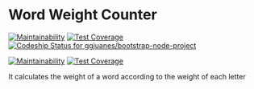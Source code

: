 Word Weight Counter
======================
[![Maintainability](https://api.codeclimate.com/v1/badges/4bfab3bed376c1438329/maintainability)](https://codeclimate.com/github/ggjuanes/bootstrap-node-project/maintainability) [![Test Coverage](https://api.codeclimate.com/v1/badges/4bfab3bed376c1438329/test_coverage)](https://codeclimate.com/github/ggjuanes/bootstrap-node-project/test_coverage) [ ![Codeship Status for ggjuanes/bootstrap-node-project](https://app.codeship.com/projects/b30636e0-8097-0136-abb0-1e16f6adf69d/status?branch=master)](https://app.codeship.com/projects/301569)

[![Maintainability](https://api.codeclimate.com/v1/badges/949ddbb3d105bacdaeb3/maintainability)](https://codeclimate.com/github/ggjuanes/word-weight-counter/maintainability) [![Test Coverage](https://api.codeclimate.com/v1/badges/949ddbb3d105bacdaeb3/test_coverage)](https://codeclimate.com/github/ggjuanes/word-weight-counter/test_coverage)

It calculates the weight of a word according to the weight of each letter

